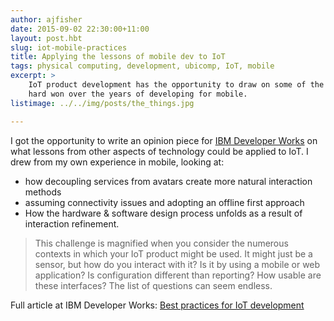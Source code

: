 ```yaml
---
author: ajfisher
date: 2015-09-02 22:30:00+11:00
layout: post.hbt
slug: iot-mobile-practices
title: Applying the lessons of mobile dev to IoT
tags: physical computing, development, ubicomp, IoT, mobile
excerpt: >
    IoT product development has the opportunity to draw on some of the lessons
    hard won over the years of developing for mobile.
listimage: ../../img/posts/the_things.jpg

---
```


I got the opportunity to write an opinion piece for [IBM Developer Works](http://www.ibm.com/developerworks)
on what lessons from other aspects of technology could be applied to IoT. I
drew from my own experience in mobile, looking at:

* how decoupling services from avatars create more natural interaction methods
* assuming connectivity issues and adopting an offline first approach
* How the hardware & software design process unfolds as a result of interaction
refinement.

> This challenge is magnified when you consider the numerous contexts in which
your IoT product might be used. It might just be a sensor, but how do you
interact with it? Is it by using a mobile or web application? Is configuration
different than reporting? How usable are these interfaces? The list of
questions can seem endless.

Full article at IBM Developer Works:
[Best practices for IoT development](http://www.ibm.com/developerworks/library/iot-mobile-practices-iot-success/)
